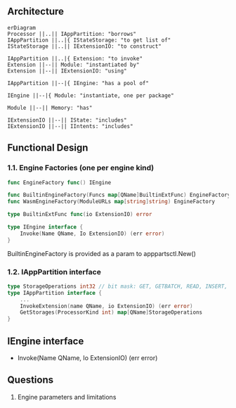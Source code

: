 ## Architecture
```mermaid
erDiagram
Processor ||..|| IAppPartition: "borrows"
IAppPartition ||..|{ IStateStorage: "to get list of" 
IStateStorage ||..|| IExtensionIO: "to construct"

IAppPartition ||..|{ Extension: "to invoke"
Extension ||--|| Module: "instantiated by"
Extension ||--|| IExtensionIO: "using"

IAppPartition ||--|{ IEngine: "has a pool of"

IEngine ||--|{ Module: "instantiate, one per package"

Module ||--|| Memory: "has"

IExtensionIO ||--|| IState: "includes"
IExtensionIO ||--|| IIntents: "includes"
```

## Functional Design

### 1.1. Engine Factories (one per engine kind)

```go
func EngineFactory func() IEngine

func BuiltinEngineFactory(Funcs map[QName]BuiltinExtFunc) EngineFactory
func WasmEngineFactory(ModuleURLs map[string]string) EngineFactory

type BuiltinExtFunc func(io ExtensionIO) error

type IEngine interface {
    Invoke(Name QName, Io ExtensionIO) (err error)
}
```

BuiltinEngineFactory is provided as a param to apppartsctl.New()

### 1.2. IAppPartition interface

```go
type StorageOperations int32 // bit mask: GET, GETBATCH, READ, INSERT, UPDATE
type IAppPartition interface {
    ...
    InvokeExtension(name QName, io ExtensionIO) (err error)
    GetStorages(ProcessorKind int) map[QName]StorageOperations
}
```


## IEngine interface
- Invoke(Name QName, Io ExtensionIO) (err error)


## Questions
1. Engine parameters and limitations